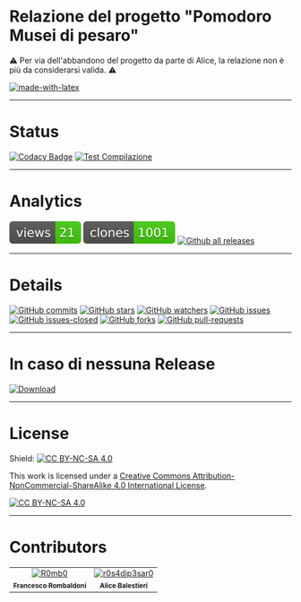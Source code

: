 # Relazione del progetto "Pomodoro Musei di pesaro"

⚠️ Per via dell'abbandono del progetto da parte di Alice, la relazione non è più da considerarsi valida. ⚠️

[![made-with-latex](https://img.shields.io/badge/Made%20with-LaTeX-1f425f.svg)](https://www.latex-project.org/)

---

# Status
[![Codacy Badge](https://app.codacy.com/project/badge/Grade/19e0c4ff989c46df84ae41f74918b4cf)](https://app.codacy.com/gh/Pomodoro-Musei-di-Pesaro/Pomodoro-Musei-di-Pesaro-Report/dashboard?utm_source=gh&utm_medium=referral&utm_content=&utm_campaign=Badge_grade)
[![Test Compilazione](https://github.com/Pomodoro-Musei-di-Pesaro/Pomodoro-Musei-di-Pesaro-Report/actions/workflows/LaTeX_Action.yml/badge.svg?branch=main&event=push)](https://github.com/Pomodoro-Musei-di-Pesaro/Pomodoro-Musei-di-Pesaro-Report/actions/workflows/LaTeX_Action.yml)

---

# Analytics
[![views](https://raw.githubusercontent.com/Pomodoro-Musei-di-Pesaro/Pomodoro-Musei-di-Pesaro-Report/traffic/traffic-Pomodoro-Musei-di-Pesaro-Report/views.svg)](https://github.com/Pomodoro-Musei-di-Pesaro/Pomodoro-Musei-di-Pesaro-Report)
[![clones](https://raw.githubusercontent.com/Pomodoro-Musei-di-Pesaro/Pomodoro-Musei-di-Pesaro-Report/traffic/traffic-Pomodoro-Musei-di-Pesaro-Report/clones.svg)](https://github.com/Pomodoro-Musei-di-Pesaro/Pomodoro-Musei-di-Pesaro-Report)
[![Github all releases](https://img.shields.io/github/downloads/Pomodoro-Musei-di-Pesaro/Pomodoro-Musei-di-Pesaro-Report/total.svg)](https://GitHub.com/Pomodoro-Musei-di-Pesaro/Pomodoro-Musei-di-Pesaro-Report/releases/)

---

# Details
[![GitHub commits](https://badgen.net/github/commits/Pomodoro-Musei-di-Pesaro/Pomodoro-Musei-di-Pesaro-Report)](https://GitHub.com/Pomodoro-Musei-di-Pesaro/Pomodoro-Musei-di-Pesaro-Report/commit/)
[![GitHub stars](https://badgen.net/github/stars/Pomodoro-Musei-di-Pesaro/Pomodoro-Musei-di-Pesaro-Report)](https://GitHub.com/Pomodoro-Musei-di-Pesaro/Pomodoro-Musei-di-Pesaro-Report/stargazers/)
[![GitHub watchers](https://img.shields.io/github/watchers/Pomodoro-Musei-di-Pesaro/Pomodoro-Musei-di-Pesaro-Report?color=blue)](https://github.com/Pomodoro-Musei-di-Pesaro/Pomodoro-Musei-di-Pesaro-Report/watchers)
[![GitHub issues](https://img.shields.io/github/issues/Pomodoro-Musei-di-Pesaro/Pomodoro-Musei-di-Pesaro-Report.svg)](https://GitHub.com/Pomodoro-Musei-di-Pesaro/Pomodoro-Musei-di-Pesaro-Report/issues/)
[![GitHub issues-closed](https://img.shields.io/github/issues-closed/Pomodoro-Musei-di-Pesaro/Pomodoro-Musei-di-Pesaro-Report.svg)](https://GitHub.com/Pomodoro-Musei-di-Pesaro/Pomodoro-Musei-di-Pesaro-Report/issues?q=is%3Aissue+is%3Aclosed)
[![GitHub forks](https://badgen.net/github/forks/Pomodoro-Musei-di-Pesaro/Pomodoro-Musei-di-Pesaro-Report/)](https://GitHub.com/Pomodoro-Musei-di-Pesaro/Pomodoro-Musei-di-Pesaro-Report/network/)
[![GitHub pull-requests](https://img.shields.io/github/issues-pr/Pomodoro-Musei-di-Pesaro/Pomodoro-Musei-di-Pesaro-Report.svg)](https://GitHub.com/Pomodoro-Musei-di-Pesaro/Pomodoro-Musei-di-Pesaro-Report/pull/)

---

# In caso di nessuna Release
[![Download](https://custom-icon-badges.demolab.com/badge/-Scarica%20i%20documenti%20dimostrativi-blue?style=for-the-badge&logo=download&logoColor=white "Documenti")](https://nightly.link/Pomodoro-Musei-di-Pesaro/Pomodoro-Musei-di-Pesaro-Report/workflows/LaTeX_Action/main/Relazione.zip)

---

# License
Shield: [![CC BY-NC-SA 4.0][cc-by-nc-sa-shield]][cc-by-nc-sa]

This work is licensed under a
[Creative Commons Attribution-NonCommercial-ShareAlike 4.0 International License][cc-by-nc-sa].

[![CC BY-NC-SA 4.0][cc-by-nc-sa-image]][cc-by-nc-sa]

[cc-by-nc-sa]: http://creativecommons.org/licenses/by-nc-sa/4.0/
[cc-by-nc-sa-image]: https://licensebuttons.net/l/by-nc-sa/4.0/88x31.png
[cc-by-nc-sa-shield]: https://img.shields.io/badge/License-CC%20BY--NC--SA%204.0-lightgrey.svg

---

# Contributors
<!-- readme: collaborators,contributors -start -->
<table>
<tr>
    <td align="center">
        <a href="https://github.com/R0mb0">
            <img src="https://avatars.githubusercontent.com/u/72658034?v=4" width="100;" alt="R0mb0"/>
            <br />
            <sub><b>Francesco Rombaldoni</b></sub>
        </a>
    </td>
    <td align="center">
        <a href="https://github.com/r0s4dip3sar0">
            <img src="https://avatars.githubusercontent.com/u/130976709?v=4" width="100;" alt="r0s4dip3sar0"/>
            <br />
            <sub><b>Alice Balestieri</b></sub>
        </a>
    </td></tr>
</table>
<!-- readme: collaborators,contributors -end -->
